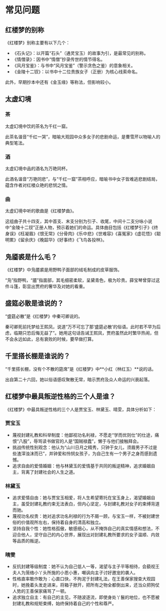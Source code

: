 # 常见问题

## 红楼梦的别称

《红楼梦》别称主要有以下几个：
 
- 《石头记》：以开篇“石头”（通灵宝玉）的故事为引，是最常见的别称。
- 《情僧录》：因书中“情僧”抄录传世的情节得名。
- 《风月宝鉴》：与书中“风月宝鉴”（警示贪色之鉴）的意象相关。
- 《金陵十二钗》：以书中十二位贵族女子（正册）为核心线索命名。

此外，早期抄本中还有《金玉缘》等称法，但影响较小。

## 太虚幻境

### 茶

太虚幻境中饮的茶名为千红一窟。

此茶名谐音“千红一哭”，暗喻大观园中众多女子的悲剧命运，是曹雪芹以物喻人的典型笔法。

### 酒

太虚幻境中品的酒名为万艳同杯。

此酒名谐音“万艳同悲”，与“千红一窟”茶相呼应，暗喻书中女子皆难逃悲剧结局，蕴含作者对红楼众艳的悲悯之情。

### 曲

太虚幻境中听的歌曲是《红楼梦曲》。
 
这组曲子共十四支，其中首支、末支分别为引子、收尾，中间十二支分咏小说中“金陵十二钗”正册人物，预示着她们的命运。具体曲目包括《红楼梦引子》《终身误》《枉凝眉》《恨无常》《分骨肉》《乐中悲》《世难容》《喜冤家》《虚花悟》《聪明累》《留余庆》《晚韶华》《好事终》《飞鸟各投林》。

## 凫靥裘是什么毛？

《红楼梦》中凫靥裘是用野鸭子面部的绒毛制成的皮草服饰。

“凫”指野鸭，“靥”指面部，其毛细密柔软，呈黛青色，极为珍贵。薛宝琴曾穿过这件斗篷，彰显出贾府的奢华及对她的看重。

## 盛筵必散是谁说的？

“盛筵必散”是《红楼梦》中秦可卿说的。
 
秦可卿死前托梦给王熙凤，说道“万不可忘了那‘盛筵必散’的俗语。此时若不早为后虑，临期只恐后悔无益了”。她用这句话告诫王熙凤，贾府虽然此时繁华热闹，但不会永远如此，总有衰败的时候，要早做打算。

## 千里搭长棚是谁说的？

“千里搭长棚，没有个不散的筵席”是《红楼梦》中**小红（林红玉）**说的话。

出自第二十六回，她以俗语感叹聚散无常，暗示贾府及众人命运的兴衰起落。

## 红楼梦中最具叛逆性格的三个人是谁？

《红楼梦》中最具叛逆性格的三个人是贾宝玉、林黛玉、晴雯，具体分析如下：
 
### 贾宝玉

- 蔑视封建礼教和科举制度：他鄙视功名利禄，不愿走“学而优则仕”的仕途，痛恨“八股”，辱骂读书做官的人是“国贼禄蠹”，懒于与他们接触拜会。
- 挑战传统性别观念：他认为“山川日月之精秀，只钟于女儿，须眉男子不过是些渣滓浊沫而已”，并钟爱和怜悯女孩子，为自己生有一个男子之身而感到遗憾。
- 追求自由的爱情婚姻：他与林黛玉的爱情基于共同的叛逆精神，追求婚姻自主，背离了封建社会的人生之道。 

### 林黛玉

- 追求爱情自由：她与贾宝玉相爱，将人生希望寄托在宝玉身上，渴望婚姻自主，虽受封建礼教约束无法表白，但内心坚定，与封建礼教对女子的束缚背道而驰。
- 蔑视功名权贵：她对追求功名利禄的行为不屑一顾，与宝玉一样，不被封建世俗的价值观所左右，保持着自身的清高和独立。
- 坚持自我个性：她性格孤傲，敏感细心，从不掩饰自己的真实情感和想法，不迎合他人，坚守自己的内心世界，展现出对封建礼教所要求的女子温顺、内敛等品质的叛逆。 

### 晴雯

- 反抗封建等级制度：她不认为自己低人一等，渴望与主子平等相待，会藐视王夫人为笼络小丫头所施的小恩小惠，嘲讽向主子讨好邀宠的袭人。
- 性格直率敢作敢为：心直口快，不拘泥于封建礼法，在王善保家搜查大观园时，她挽着头发走进来，将箱子掀开，把所有之物全都倒出来，还当众把狗仗人势的王善保家痛骂了一顿。
- 追求独立自主：有自己的主见，不随波逐流，即使身处丫鬟的地位，也不愿被封建礼教和规矩束缚，始终保持着自己的个性和尊严。
